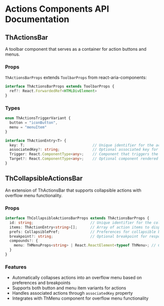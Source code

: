 # Actions Components API Documentation

## ThActionsBar

A toolbar component that serves as a container for action buttons and menus.

### Props

`ThActionsBarProps` extends `ToolbarProps` from react-aria-components:

```typescript
interface ThActionsBarProps extends ToolbarProps {
  ref?: React.ForwardedRef<HTMLDivElement>
}
```

### Types

```typescript
enum ThActionsTriggerVariant {
  button = "iconButton",
  menu = "menuItem"
}

interface ThActionEntry<T> {
  key: T;                               // Unique identifier for the action
  associatedKey?: string;               // Optional associated key for linking actions
  Trigger: React.ComponentType<any>;    // Component that triggers the action
  Target?: React.ComponentType<any>;    // Optional component rendered when action is triggered
}
```

## ThCollapsibleActionsBar

An extension of ThActionsBar that supports collapsible actions with overflow menu functionality.

### Props

```typescript
interface ThCollapsibleActionsBarProps extends ThActionsBarProps {
  id: string;                          // Unique identifier for the collapsible actions bar
  items: ThActionEntry<string>[];      // Array of action items to display
  prefs: CollapsiblePref;              // Preferences for collapsible behavior
  breakpoint?: string;                 // Optional breakpoint for responsive behavior
  compounds?: {
    menu: THMenuProps<string> | React.ReactElement<typeof ThMenu>; // Configuration for overflow menu
  }
}
```

### Features

- Automatically collapses actions into an overflow menu based on preferences and breakpoints
- Supports both button and menu item variants for actions
- Handles associated actions through `associatedKey` property
- Integrates with ThMenu component for overflow menu functionality